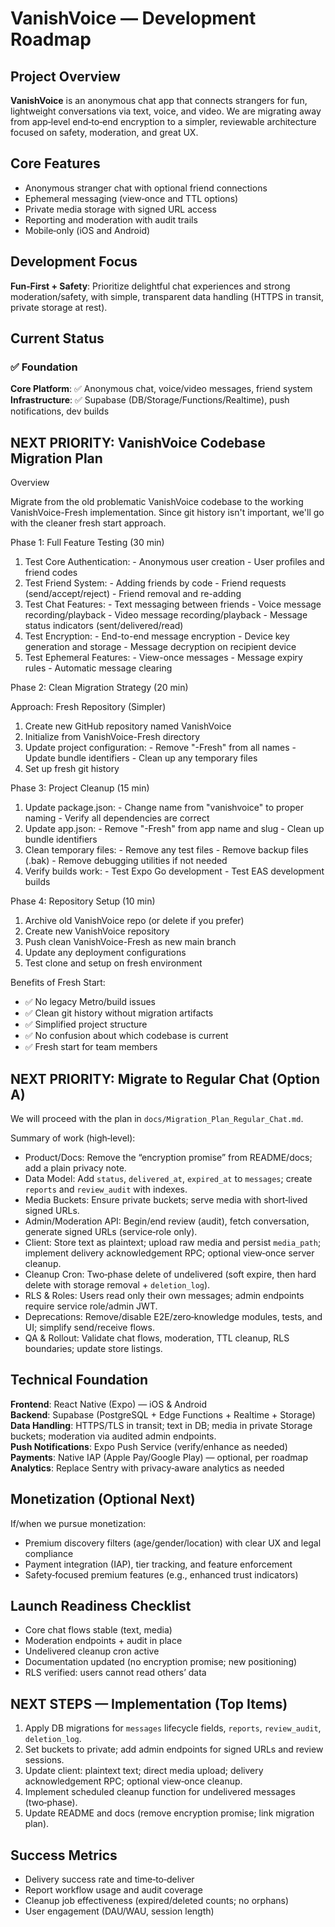 # VanishVoice — Development Roadmap

## Project Overview
**VanishVoice** is an anonymous chat app that connects strangers for fun, lightweight conversations via text, voice, and video. We are migrating away from app‑level end‑to‑end encryption to a simpler, reviewable architecture focused on safety, moderation, and great UX.

## Core Features
- Anonymous stranger chat with optional friend connections
- Ephemeral messaging (view‑once and TTL options)
- Private media storage with signed URL access
- Reporting and moderation with audit trails
- Mobile‑only (iOS and Android)

## Development Focus
**Fun‑First + Safety**: Prioritize delightful chat experiences and strong moderation/safety, with simple, transparent data handling (HTTPS in transit, private storage at rest).

## Current Status
### ✅ Foundation
**Core Platform**: ✅ Anonymous chat, voice/video messages, friend system
**Infrastructure**: ✅ Supabase (DB/Storage/Functions/Realtime), push notifications, dev builds

## NEXT PRIORITY: VanishVoice Codebase Migration Plan
  Overview

  Migrate from the old problematic VanishVoice codebase to the working VanishVoice-Fresh implementation. Since
   git history isn't important, we'll go with the cleaner fresh start approach.

  Phase 1: Full Feature Testing (30 min)

  1. Test Core Authentication:
    - Anonymous user creation
    - User profiles and friend codes
  2. Test Friend System:
    - Adding friends by code
    - Friend requests (send/accept/reject)
    - Friend removal and re-adding
  3. Test Chat Features:
    - Text messaging between friends
    - Voice message recording/playback
    - Video message recording/playback
    - Message status indicators (sent/delivered/read)
  4. Test Encryption:
    - End-to-end message encryption
    - Device key generation and storage
    - Message decryption on recipient device
  5. Test Ephemeral Features:
    - View-once messages
    - Message expiry rules
    - Automatic message clearing

  Phase 2: Clean Migration Strategy (20 min)

  Approach: Fresh Repository (Simpler)
  1. Create new GitHub repository named VanishVoice
  2. Initialize from VanishVoice-Fresh directory
  3. Update project configuration:
    - Remove "-Fresh" from all names
    - Update bundle identifiers
    - Clean up any temporary files
  4. Set up fresh git history

  Phase 3: Project Cleanup (15 min)

  1. Update package.json:
    - Change name from "vanishvoice" to proper naming
    - Verify all dependencies are correct
  2. Update app.json:
    - Remove "-Fresh" from app name and slug
    - Clean up bundle identifiers
  3. Clean temporary files:
    - Remove any test files
    - Remove backup files (.bak)
    - Remove debugging utilities if not needed
  4. Verify builds work:
    - Test Expo Go development
    - Test EAS development builds

  Phase 4: Repository Setup (10 min)

  1. Archive old VanishVoice repo (or delete if you prefer)
  2. Create new VanishVoice repository
  3. Push clean VanishVoice-Fresh as new main branch
  4. Update any deployment configurations
  5. Test clone and setup on fresh environment

  Benefits of Fresh Start:

  - ✅ No legacy Metro/build issues
  - ✅ Clean git history without migration artifacts
  - ✅ Simplified project structure
  - ✅ No confusion about which codebase is current
  - ✅ Fresh start for team members



## NEXT PRIORITY: Migrate to Regular Chat (Option A)
We will proceed with the plan in `docs/Migration_Plan_Regular_Chat.md`.

Summary of work (high‑level):
- Product/Docs: Remove the “encryption promise” from README/docs; add a plain privacy note.
- Data Model: Add `status`, `delivered_at`, `expired_at` to `messages`; create `reports` and `review_audit` with indexes.
- Media Buckets: Ensure private buckets; serve media with short‑lived signed URLs.
- Admin/Moderation API: Begin/end review (audit), fetch conversation, generate signed URLs (service‑role only).
- Client: Store text as plaintext; upload raw media and persist `media_path`; implement delivery acknowledgement RPC; optional view‑once server cleanup.
- Cleanup Cron: Two‑phase delete of undelivered (soft expire, then hard delete with storage removal + `deletion_log`).
- RLS & Roles: Users read only their own messages; admin endpoints require service role/admin JWT.
- Deprecations: Remove/disable E2E/zero‑knowledge modules, tests, and UI; simplify send/receive flows.
- QA & Rollout: Validate chat flows, moderation, TTL cleanup, RLS boundaries; update store listings.

## Technical Foundation
**Frontend**: React Native (Expo) — iOS & Android  
**Backend**: Supabase (PostgreSQL + Edge Functions + Realtime + Storage)  
**Data Handling**: HTTPS/TLS in transit; text in DB; media in private Storage buckets; moderation via audited admin endpoints.  
**Push Notifications**: Expo Push Service (verify/enhance as needed)  
**Payments**: Native IAP (Apple Pay/Google Play) — optional, per roadmap  
**Analytics**: Replace Sentry with privacy‑aware analytics as needed

## Monetization (Optional Next)
If/when we pursue monetization:
- Premium discovery filters (age/gender/location) with clear UX and legal compliance
- Payment integration (IAP), tier tracking, and feature enforcement
- Safety‑focused premium features (e.g., enhanced trust indicators)

## Launch Readiness Checklist
- Core chat flows stable (text, media)
- Moderation endpoints + audit in place
- Undelivered cleanup cron active
- Documentation updated (no encryption promise; new positioning)
- RLS verified: users cannot read others’ data

## NEXT STEPS — Implementation (Top Items)
1) Apply DB migrations for `messages` lifecycle fields, `reports`, `review_audit`, `deletion_log`.  
2) Set buckets to private; add admin endpoints for signed URLs and review sessions.  
3) Update client: plaintext text; direct media upload; delivery acknowledgement RPC; optional view‑once cleanup.  
4) Implement scheduled cleanup function for undelivered messages (two‑phase).  
5) Update README and docs (remove encryption promise; link migration plan).  

## Success Metrics
- Delivery success rate and time‑to‑deliver
- Report workflow usage and audit coverage
- Cleanup job effectiveness (expired/deleted counts; no orphans)
- User engagement (DAU/WAU, session length)
